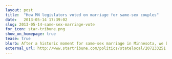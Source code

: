 ```yaml
---
layout: post
title:  "How MN legislators voted on marriage for same-sex couples"
date:   2013-05-14 17:39:02
slug: 2013-05-14-same-sex-marriage-vote
for_icon: star-tribune.png
show_on_homepage: true
tease: true
blurb: After a historic moment for same-sex marriage in Minnesota, we break down how the legislators voted.
external_url: http://www.startribune.com/politics/statelocal/207233251.html
---
```


